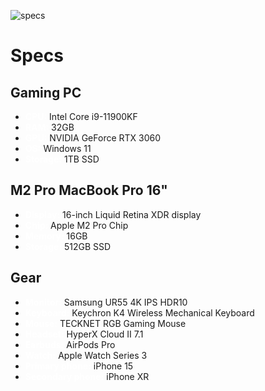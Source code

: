 ![specs](https://user-images.githubusercontent.com/101022772/197791663-15b80973-5429-48f9-8eb9-161c85d4a37f.png)

# Specs

## Gaming PC

- <span style="color: white; font-weight: bold">CPU:</span> Intel Core i9-11900KF
- <span style="color: white; font-weight: bold">RAM:</span> 32GB
- <span style="color: white; font-weight: bold">GPU:</span> NVIDIA GeForce RTX 3060
- <span style="color: white; font-weight: bold">OS:</span> Windows 11
- <span style="color: white; font-weight: bold">Storage:</span> 1TB SSD

## M2 Pro MacBook Pro 16"

- <span style="color: white; font-weight: bold">Display:</span> 16-inch Liquid Retina XDR display
- <span style="color: white; font-weight: bold">Chip:</span> Apple M2 Pro Chip
- <span style="color: white; font-weight: bold">Memory:</span> 16GB
- <span style="color: white; font-weight: bold">Storage:</span> 512GB SSD

## Gear

- <span style="color: white; font-weight: bold">Monitor:</span> Samsung UR55 4K IPS HDR10
- <span style="color: white; font-weight: bold">Keyboard:</span> Keychron K4 Wireless Mechanical Keyboard
- <span style="color: white; font-weight: bold">Mouse:</span> TECKNET RGB Gaming Mouse
- <span style="color: white; font-weight: bold">Headset:</span> HyperX Cloud II 7.1
- <span style="color: white; font-weight: bold">Earbuds:</span> AirPods Pro
- <span style="color: white; font-weight: bold">Watch:</span> Apple Watch Series 3
- <span style="color: white; font-weight: bold">Primary phone:</span> iPhone 15
- <span style="color: white; font-weight: bold">Secondary phone:</span> iPhone XR
